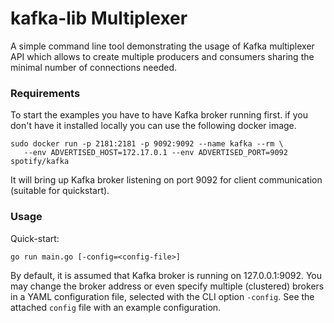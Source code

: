 # kafka-lib Multiplexer

A simple command line tool demonstrating the usage of Kafka multiplexer
API which allows to create multiple producers and consumers sharing
the minimal number of connections needed.

### Requirements

To start the examples you have to have Kafka broker running first.
if you don't have it installed locally you can use the following docker
image.
```
sudo docker run -p 2181:2181 -p 9092:9092 --name kafka --rm \
   --env ADVERTISED_HOST=172.17.0.1 --env ADVERTISED_PORT=9092 spotify/kafka
```

It will bring up Kafka broker listening on port 9092 for client
communication (suitable for quickstart).

### Usage

Quick-start:
```
go run main.go [-config=<config-file>]
```

By default, it is assumed that Kafka broker is running on 127.0.0.1:9092.
You may change the broker address or even specify multiple (clustered)
brokers in a YAML configuration file, selected with the CLI option
`-config`. See the attached `config` file with an example configuration.